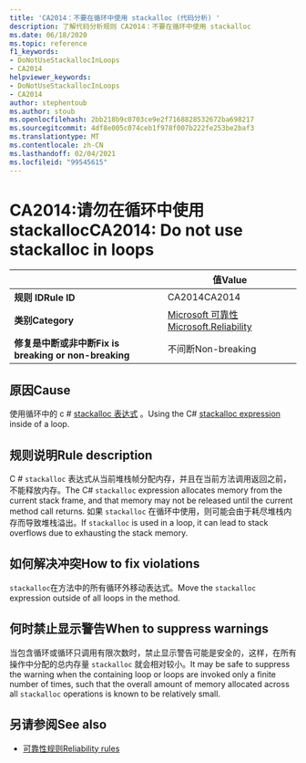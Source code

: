 ```yaml
---
title: 'CA2014：不要在循环中使用 stackalloc (代码分析) '
description: 了解代码分析规则 CA2014：不要在循环中使用 stackalloc
ms.date: 06/18/2020
ms.topic: reference
f1_keywords:
- DoNotUseStackallocInLoops
- CA2014
helpviewer_keywords:
- DoNotUseStackallocInLoops
- CA2014
author: stephentoub
ms.author: stoub
ms.openlocfilehash: 2bb218b9c0703ce9e2f7168828532672ba698217
ms.sourcegitcommit: 4df8e005c074ceb1f978f007b222fe253be2baf3
ms.translationtype: MT
ms.contentlocale: zh-CN
ms.lasthandoff: 02/04/2021
ms.locfileid: "99545615"
---
```

# <a name="ca2014-do-not-use-stackalloc-in-loops"></a><span data-ttu-id="2ee0f-103">CA2014:请勿在循环中使用 stackalloc</span><span class="sxs-lookup"><span data-stu-id="2ee0f-103">CA2014: Do not use stackalloc in loops</span></span>

| | <span data-ttu-id="2ee0f-104">值</span><span class="sxs-lookup"><span data-stu-id="2ee0f-104">Value</span></span> |
|-|-|
| <span data-ttu-id="2ee0f-105">**规则 ID**</span><span class="sxs-lookup"><span data-stu-id="2ee0f-105">**Rule ID**</span></span> |<span data-ttu-id="2ee0f-106">CA2014</span><span class="sxs-lookup"><span data-stu-id="2ee0f-106">CA2014</span></span>|
| <span data-ttu-id="2ee0f-107">**类别**</span><span class="sxs-lookup"><span data-stu-id="2ee0f-107">**Category**</span></span> |[<span data-ttu-id="2ee0f-108">Microsoft 可靠性</span><span class="sxs-lookup"><span data-stu-id="2ee0f-108">Microsoft.Reliability</span></span>](reliability-warnings.md)|
| <span data-ttu-id="2ee0f-109">**修复是中断或非中断**</span><span class="sxs-lookup"><span data-stu-id="2ee0f-109">**Fix is breaking or non-breaking**</span></span> |<span data-ttu-id="2ee0f-110">不间断</span><span class="sxs-lookup"><span data-stu-id="2ee0f-110">Non-breaking</span></span>|

## <a name="cause"></a><span data-ttu-id="2ee0f-111">原因</span><span class="sxs-lookup"><span data-stu-id="2ee0f-111">Cause</span></span>

<span data-ttu-id="2ee0f-112">使用循环中的 c # [stackalloc 表达式](../../../csharp/language-reference/operators/stackalloc.md) 。</span><span class="sxs-lookup"><span data-stu-id="2ee0f-112">Using the C# [stackalloc expression](../../../csharp/language-reference/operators/stackalloc.md) inside of a loop.</span></span>

## <a name="rule-description"></a><span data-ttu-id="2ee0f-113">规则说明</span><span class="sxs-lookup"><span data-stu-id="2ee0f-113">Rule description</span></span>

<span data-ttu-id="2ee0f-114">C # `stackalloc` 表达式从当前堆栈帧分配内存，并且在当前方法调用返回之前，不能释放内存。</span><span class="sxs-lookup"><span data-stu-id="2ee0f-114">The C# `stackalloc` expression allocates memory from the current stack frame, and that memory may not be released until the current method call returns.</span></span> <span data-ttu-id="2ee0f-115">如果 `stackalloc` 在循环中使用，则可能会由于耗尽堆栈内存而导致堆栈溢出。</span><span class="sxs-lookup"><span data-stu-id="2ee0f-115">If `stackalloc` is used in a loop, it can lead to stack overflows due to exhausting the stack memory.</span></span>

## <a name="how-to-fix-violations"></a><span data-ttu-id="2ee0f-116">如何解决冲突</span><span class="sxs-lookup"><span data-stu-id="2ee0f-116">How to fix violations</span></span>

<span data-ttu-id="2ee0f-117">`stackalloc`在方法中的所有循环外移动表达式。</span><span class="sxs-lookup"><span data-stu-id="2ee0f-117">Move the `stackalloc` expression outside of all loops in the method.</span></span>

## <a name="when-to-suppress-warnings"></a><span data-ttu-id="2ee0f-118">何时禁止显示警告</span><span class="sxs-lookup"><span data-stu-id="2ee0f-118">When to suppress warnings</span></span>

<span data-ttu-id="2ee0f-119">当包含循环或循环只调用有限次数时，禁止显示警告可能是安全的，这样，在所有操作中分配的总内存量 `stackalloc` 就会相对较小。</span><span class="sxs-lookup"><span data-stu-id="2ee0f-119">It may be safe to suppress the warning when the containing loop or loops are invoked only a finite number of times, such that the overall amount of memory allocated across all `stackalloc` operations is known to be relatively small.</span></span>

## <a name="see-also"></a><span data-ttu-id="2ee0f-120">另请参阅</span><span class="sxs-lookup"><span data-stu-id="2ee0f-120">See also</span></span>

- [<span data-ttu-id="2ee0f-121">可靠性规则</span><span class="sxs-lookup"><span data-stu-id="2ee0f-121">Reliability rules</span></span>](reliability-warnings.md)
